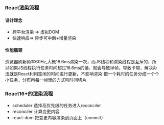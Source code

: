 ### React渲染流程
#### 设计理念
* 跨平台渲染 => 虚拟DOM
* 快速响应=> 异步可中断+增量渲染
#### 性能瓶颈
浏览器刷新频率60Hz,大概16.6ms渲染一次，而JS线程和渲染线程是互斥的，所以如果JS线程执行任务时间超过16.6ms的话，就会导致掉帧，导致卡顿，解决办法就是React利用空闲的时间进行更新，不影响渲染
把一个耗时的任务分成一个个小任务，分布再每一帧里的方式叫时间切片

### React16+的渲染流程
* scheduler 选择高优先级的任务进入reconciler
* reconciler 计算变更内容
* react-dom 把变更内容渲染到页面上（commit）
